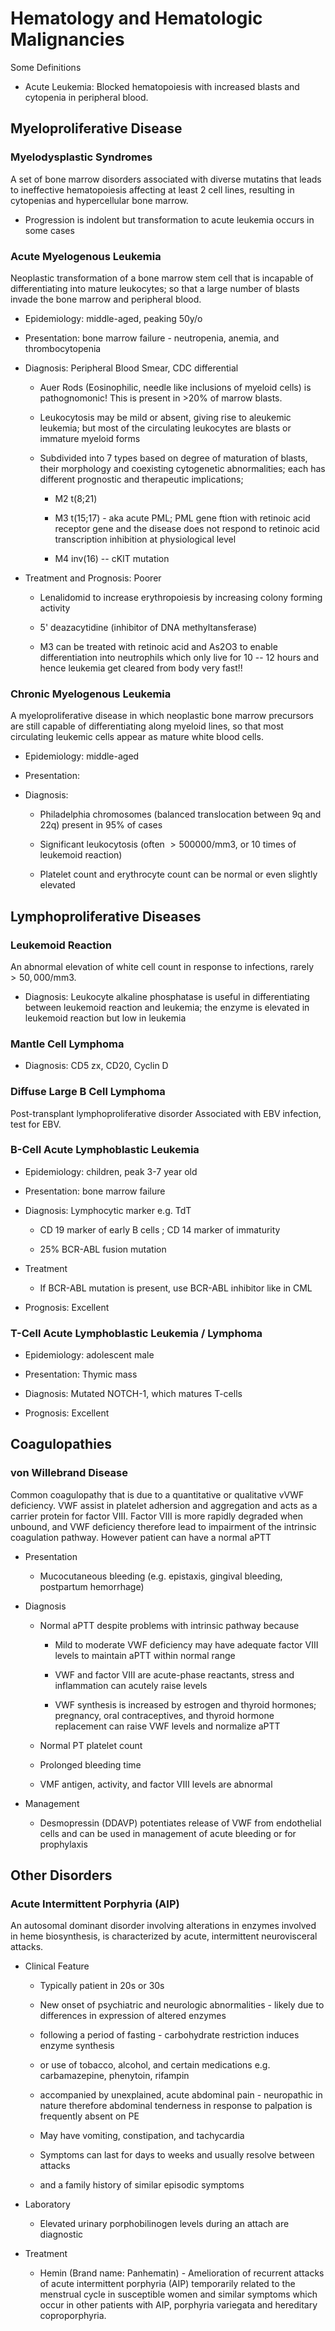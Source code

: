 Hematology and Hematologic Malignancies
=======================================

Some Definitions

-   Acute Leukemia: Blocked hematopoiesis with increased blasts and cytopenia in peripheral blood.

Myeloproliferative Disease
--------------------------

### Myelodysplastic Syndromes

A set of bone marrow disorders associated with diverse mutatins that leads to ineffective hematopoiesis affecting at least 2 cell lines, resulting in cytopenias and hypercellular bone marrow.

-   Progression is indolent but transformation to acute leukemia occurs in some cases

### Acute Myelogenous Leukemia

Neoplastic transformation of a bone marrow stem cell that is incapable of differentiating into mature leukocytes; so that a large number of blasts invade the bone marrow and peripheral blood.

-   Epidemiology: middle-aged, peaking 50y/o

-   Presentation: bone marrow failure - neutropenia, anemia, and thrombocytopenia

-   Diagnosis: Peripheral Blood Smear, CDC differential

    -   Auer Rods (Eosinophilic, needle like inclusions of myeloid cells) is pathognomonic! This is present in \>20% of marrow blasts.

    -   Leukocytosis may be mild or absent, giving rise to aleukemic leukemia; but most of the circulating leukocytes are blasts or immature myeloid forms

    -   Subdivided into 7 types based on degree of maturation of blasts, their morphology and coexisting cytogenetic abnormalities; each has different prognostic and therapeutic implications;

        -   M2 t(8;21)

        -   M3 t(15;17) - aka acute PML; PML gene ftion with retinoic acid receptor gene and the disease does not respond to retinoic acid transcription inhibition at physiological level

        -   M4 inv(16) -- cKIT mutation

-   Treatment and Prognosis: Poorer

    -   Lenalidomid to increase erythropoiesis by increasing colony forming activity

    -   5' deazacytidine (inhibitor of DNA methyltansferase)

    -   M3 can be treated with retinoic acid and As2O3 to enable differentiation into neutrophils which only live for 10 -- 12 hours and hence leukemia get cleared from body very fast!!

### Chronic Myelogenous Leukemia

A myeloproliferative disease in which neoplastic bone marrow precursors are still capable of differentiating along myeloid lines, so that most circulating leukemic cells appear as mature white blood cells.

-   Epidemiology: middle-aged

-   Presentation:

-   Diagnosis:

    -   Philadelphia chromosomes (balanced translocation between 9q and 22q) present in 95% of cases

    -   Significant leukocytosis (often $>500 000$/mm3, or 10 times of leukemoid reaction)

    -   Platelet count and erythrocyte count can be normal or even slightly elevated

Lymphoproliferative Diseases
----------------------------

### Leukemoid Reaction

An abnormal elevation of white cell count in response to infections, rarely $>50,000$/mm3.

-   Diagnosis: Leukocyte alkaline phosphatase is useful in differentiating between leukemoid reaction and leukemia; the enzyme is elevated in leukemoid reaction but low in leukemia

### Mantle Cell Lymphoma

-   Diagnosis: CD5 zx, CD20, Cyclin D

### Diffuse Large B Cell Lymphoma

Post-transplant lymphoproliferative disorder Associated with EBV infection, test for EBV.

### B-Cell Acute Lymphoblastic Leukemia

-   Epidemiology: children, peak 3-7 year old

-   Presentation: bone marrow failure

-   Diagnosis: Lymphocytic marker e.g. TdT

    -   CD 19 marker of early B cells ; CD 14 marker of immaturity

    -   25% BCR-ABL fusion mutation

-   Treatment

    -   If BCR-ABL mutation is present, use BCR-ABL inhibitor like in CML

-   Prognosis: Excellent

### T-Cell Acute Lymphoblastic Leukemia / Lymphoma

-   Epidemiology: adolescent male

-   Presentation: Thymic mass

-   Diagnosis: Mutated NOTCH-1, which matures T-cells

-   Prognosis: Excellent

Coagulopathies
--------------

### von Willebrand Disease

Common coagulopathy that is due to a quantitative or qualitative vVWF deficiency. VWF assist in platelet adhersion and aggregation and acts as a carrier protein for factor VIII. Factor VIII is more rapidly degraded when unbound, and VWF deficiency therefore lead to impairment of the intrinsic coagulation pathway. However patient can have a normal aPTT

-   Presentation

    -   Mucocutaneous bleeding (e.g. epistaxis, gingival bleeding, postpartum hemorrhage)

-   Diagnosis

    -   Normal aPTT despite problems with intrinsic pathway because

        -   Mild to moderate VWF deficiency may have adequate factor VIII levels to maintain aPTT within normal range

        -   VWF and factor VIII are acute-phase reactants, stress and inflammation can acutely raise levels

        -   VWF synthesis is increased by estrogen and thyroid hormones; pregnancy, oral contraceptives, and thyroid hormone replacement can raise VWF levels and normalize aPTT

    -   Normal PT platelet count

    -   Prolonged bleeding time

    -   VMF antigen, activity, and factor VIII levels are abnormal

-   Management

    -   Desmopressin (DDAVP) potentiates release of VWF from endothelial cells and can be used in management of acute bleeding or for prophylaxis

Other Disorders
---------------

### Acute Intermittent Porphyria (AIP)

An autosomal dominant disorder involving alterations in enzymes involved in heme biosynthesis, is characterized by acute, intermittent neurovisceral attacks.

-   Clinical Feature

    -   Typically patient in 20s or 30s

    -   New onset of psychiatric and neurologic abnormalities - likely due to differences in expression of altered enzymes

    -   following a period of fasting - carbohydrate restriction induces enzyme synthesis

    -   or use of tobacco, alcohol, and certain medications e.g. carbamazepine, phenytoin, rifampin

    -   accompanied by unexplained, acute abdominal pain - neuropathic in nature therefore abdominal tenderness in response to palpation is frequently absent on PE

    -   May have vomiting, constipation, and tachycardia

    -   Symptoms can last for days to weeks and usually resolve between attacks

    -   and a family history of similar episodic symptoms

-   Laboratory

    -   Elevated urinary porphobilinogen levels during an attach are diagnostic

-   Treatment

    -   Hemin (Brand name: Panhematin) - Amelioration of recurrent attacks of acute intermittent porphyria (AIP) temporarily related to the menstrual cycle in susceptible women and similar symptoms which occur in other patients with AIP, porphyria variegata and hereditary coproporphyria.
